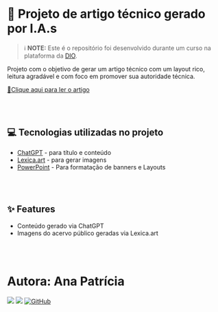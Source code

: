 # 🤖 Projeto de artigo técnico gerado por I.A.s


 > ℹ️ **NOTE:** Este é o repositório foi desenvolvido durante um curso  na plataforma da [DIO](https://dio.me).

Projeto com o objetivo de gerar um artigo técnico com um layout rico, leitura agradável e com foco em promover sua autoridade técnica.

<a href="https://web.dio.me/articles/html-input-conheca-as-variedades-e-suas-aplicacoes?back=%2Farticles&page=1&order=oldest" title="View PDF now"> 📕Clique aqui para ler o artigo</a>

 <br/><br/>

## 💻 Tecnologias utilizadas no projeto

- [ChatGPT](https://chat.openai.com/) - para título e conteúdo
- [Lexica.art](https://lexica.art/) - para gerar imagens
- [PowerPoint](https://www.microsoft.com/en/microsoft-365/powerpoint) - Para formatação de banners e Layouts

<br/><br/>

## ✨ Features

- Conteúdo gerado via ChatGPT
- Imagens do acervo público geradas via Lexica.art
  
<br/><br/>

# Autora: Ana Patrícia
<div>
   <a href="https://instagram.com/patricianeres21" target="_blank"><img src="https://img.shields.io/badge/-Instagram-%23E4405F?style=for-the-badge&logo=instagram&logoColor=white" target="_blank"></a> 
   <a href="https://www.linkedin.com/in/anapneres/" target="_blank"><img src="https://img.shields.io/badge/-LinkedIn-%230077B5?style=for-the-badge&logo=linkedin&logoColor=white" target="_blank"></a>
   <a href="https://github.com/ananeres" target="_blank"><img src="https://img.shields.io/badge/-GitHub-181717?style=for-the-badge&logo=github&logoColor=white" alt="GitHub"></a>
</div>

